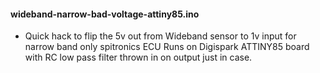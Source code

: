 #### wideband-narrow-bad-voltage-attiny85.ino
*   Quick hack to flip the 5v out from Wideband sensor to 1v input for narrow band only spitronics ECU 
  Runs on Digispark ATTINY85 board with RC low pass filter thrown in on output just in case. 
